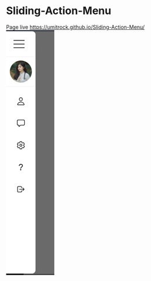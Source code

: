 # Sliding-Action-Menu
Page live https://umitrock.github.io/Sliding-Action-Menu/
<img src="https://github.com/UmitRock/Sliding-Action-Menu/blob/main/page.PNG?raw=true" alt="">
